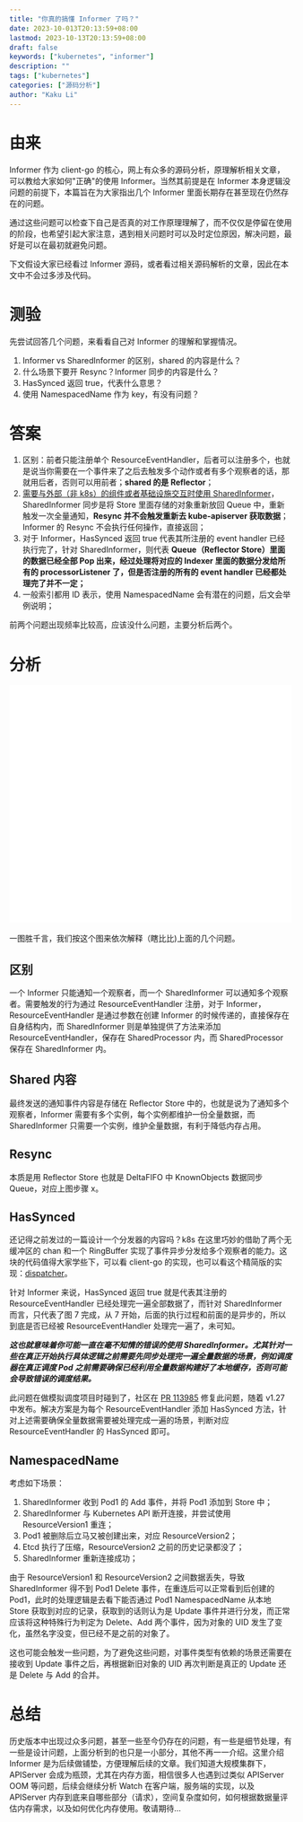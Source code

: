```yaml
---
title: "你真的搞懂 Informer 了吗？"
date: 2023-10-013T20:13:59+08:00
lastmod: 2023-10-13T20:13:59+08:00
draft: false
keywords: ["kubernetes", "informer"]
description: ""
tags: ["kubernetes"]
categories: ["源码分析"]
author: "Kaku Li"
---
```


# 由来

Informer 作为 client-go 的核心，网上有众多的源码分析，原理解析相关文章，可以教给大家如何"正确"的使用 Informer。当然其前提是在 Informer 本身逻辑没问题的前提下，本篇旨在为大家指出几个 Informer 里面长期存在甚至现在仍然存在的问题。

通过这些问题可以检查下自己是否真的对工作原理理解了，而不仅仅是停留在使用的阶段，也希望引起大家注意，遇到相关问题时可以及时定位原因，解决问题，最好是可以在最初就避免问题。

下文假设大家已经看过 Informer 源码，或者看过相关源码解析的文章，因此在本文中不会过多涉及代码。

# 测验

先尝试回答几个问题，来看看自己对 Informer 的理解和掌握情况。

1. Informer vs SharedInformer 的区别，shared 的内容是什么？
2. 什么场景下要开 Resync？Informer 同步的内容是什么？
3. HasSynced 返回 true，代表什么意思？
4. 使用 NamespacedName 作为 key，有没有问题？

# 答案

1. 区别：前者只能注册单个 ResourceEventHandler，后者可以注册多个，也就是说当你需要在一个事件来了之后去触发多个动作或者有多个观察者的话，那就用后者，否则可以用前者；**shared 的是 Reflector**；
2. [需要与外部（非 k8s）的组件或者基础设施交互时使用 SharedInformer](https://github.com/kubernetes/kubernetes/issues/75495#issuecomment-475629555)，SharedInformer 同步是将 Store 里面存储的对象重新放回 Queue 中，重新触发一次全量通知，**Resync 并不会触发重新去 kube-apiserver 获取数据**；Informer 的 Resync 不会执行任何操作，直接返回；
3. 对于 Informer，HasSynced 返回 true 代表其所注册的 event handler 已经执行完了，针对 SharedInformer，则代表 **Queue（Reflector Store）里面的数据已经全部 Pop 出来，经过处理将对应的 Indexer 里面的数据分发给所有的 processorListener 了，但是否注册的所有的 event handler 已经都处理完了并不一定；**
4. 一般索引都用 ID 表示，使用 NamespacedName 会有潜在的问题，后文会举例说明；

前两个问题出现频率比较高，应该没什么问题，主要分析后两个。

# 分析

![sharedIndexInformer](informer.svg)

一图胜千言，我们按这个图来依次解释（瞎比比)上面的几个问题。

## 区别

 一个 Informer 只能通知一个观察者，而一个 SharedInformer 可以通知多个观察者。需要触发的行为通过 ResourceEventHandler 注册，对于 Informer，ResourceEventHandler 是通过参数在创建 Informer 的时候传递的，直接保存在自身结构内，而 SharedInformer 则是单独提供了方法来添加 ResourceEventHandler，保存在 SharedProcessor 内，而 SharedProcessor 保存在 SharedInformer 内。

## Shared 内容

最终发送的通知事件内容是存储在 Reflector Store 中的，也就是说为了通知多个观察者，Informer 需要有多个实例，每个实例都维护一份全量数据，而 SharedInformer 只需要一个实例，维护全量数据，有利于降低内存占用。

## Resync

本质是用 Reflector Store 也就是 DeltaFIFO 中 KnownObjects 数据同步 Queue，对应上图步骤 x。

## HasSynced

还记得之前发过的一篇设计一个分发器的内容吗？k8s 在这里巧妙的借助了两个无缓冲区的 chan 和一个 RingBuffer 实现了事件异步分发给多个观察者的能力。这块的代码值得大家学些下，可以看 client-go 的实现，也可以看这个精简版的实现：[dispatcher](https://github.com/likakuli/dispatcherdemo)。

针对 Informer 来说，HasSynced 返回 true 就是代表其注册的 ResourceEventHandler 已经处理完一遍全部数据了，而针对 SharedInformer 而言，只代表了图 7 完成，从 7 开始，后面的执行过程和前面的是异步的，所以到底是否已经被 ResourceEventHandler 处理完一遍了，未可知。

***这也就意味着你可能一直在毫不知情的错误的使用 SharedInformer。尤其针对一些在真正开始执行具体逻辑之前需要先同步处理完一遍全量数据的场景，例如调度器在真正调度 Pod 之前需要确保已经利用全量数据构建好了本地缓存，否则可能会导致错误的调度结果。***

此问题在做模拟调度项目时碰到了，社区在 [PR 113985](https://github.com/kubernetes/kubernetes/pull/113985) 修复此问题，随着 v1.27 中发布。解决方案是为每个 ResourceEventHandler 添加 HasSynced 方法，针对上述需要确保全量数据需要被处理完成一遍的场景，判断对应 ResourceEventHandler 的 HasSynced 即可。

## NamespacedName

考虑如下场景：

1. SharedInformer 收到 Pod1 的 Add 事件，并将 Pod1 添加到 Store 中；
2. SharedInformer 与 Kubernetes API 断开连接，并尝试使用 ResourceVersion1 重连；
3. Pod1 被删除后立马又被创建出来，对应 ResourceVersion2；
4. Etcd 执行了压缩，ResourceVersion2 之前的历史记录都没了；
5. SharedInformer 重新连接成功；

由于 ResourceVersion1 和 ResourceVersion2 之间数据丢失，导致 SharedInformer 得不到 Pod1 Delete 事件，在重连后可以正常看到后创建的 Pod1，此时的处理逻辑是去看下能否通过 Pod1 NamespacedName 从本地 Store 获取到对应的记录，获取到的话则认为是 Update 事件并进行分发，而正常应该将这种特殊行为判定为 Delete、Add 两个事件，因为对象的 UID 发生了变化，虽然名字没变，但已经不是之前的对象了。

这也可能会触发一些问题，为了避免这些问题，对事件类型有依赖的场景还需要在接收到 Update 事件之后，再根据新旧对象的 UID 再次判断是真正的 Update 还是 Delete 与 Add 的合并。

# 总结

历史版本中出现过众多问题，甚至一些至今仍存在的问题，有一些是细节处理，有一些是设计问题，上面分析到的也只是一小部分，其他不再一一介绍。这里介绍 Informer 是为后续做铺垫，方便理解后续的文章。我们知道大规模集群下，APIServer 会成为瓶颈，尤其在内存方面，相信很多人也遇到过类似 APIServer OOM 等问题，后续会继续分析 Watch 在客户端，服务端的实现，以及 APIServer 内存到底来自哪些部分（请求），空间复杂度如何，如何根据数据量评估内存需求，以及如何优化内存使用。敬请期待...

